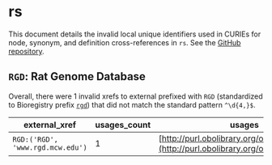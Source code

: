 # rs

This document details the invalid local unique identifiers used in CURIEs
for node, synonym, and definition cross-references in `rs`. See the [GitHub repository](https://github.com/rat-genome-database/RS-Rat-Strain-Ontology).


## `RGD`: Rat Genome Database

Overall, there were 1 invalid
xrefs to external prefixed with `RGD` (standardized to Bioregistry
prefix [`rgd`](https://bioregistry.io/rgd)) that
did not match the standard pattern `^\d{4,}$`.

| external_xref                    |   usages_count | usages                                                                                 |
|----------------------------------|----------------|----------------------------------------------------------------------------------------|
| `RGD:('RGD', 'www.rgd.mcw.edu')` |              1 | [http://purl.obolibrary.org/obo/RS_0001091](http://purl.obolibrary.org/obo/RS_0001091) |

